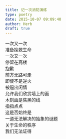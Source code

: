 ```yaml
---  
title: 记一次消防演练  
type: poetry  
date: 2015-10-07 09:09:40  
author: Herb  
draft: true
---  
```

一次又一次  
准备挽救生命  
一次又一次  
停留在高楼    
抱歉  
前方无路可走  
即使不是逆火    
被逼出闲情  
允许我们欣赏墙上的画  
木刻画是焦黑的线  
指指点点    
这是否始终是  
一道无法解决的抽象的谜题  
关于生命的秩序  
我们无法证得